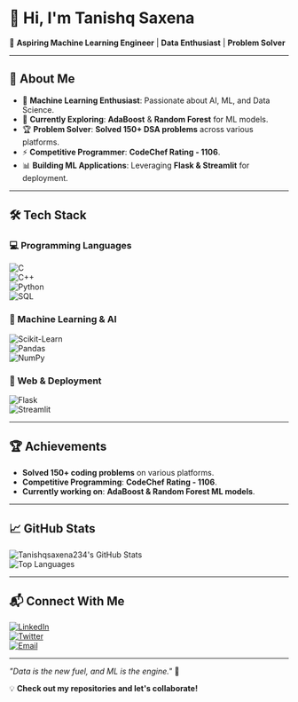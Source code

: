 # 👋 Hi, I'm Tanishq Saxena  

🚀 **Aspiring Machine Learning Engineer** | **Data Enthusiast** | **Problem Solver**  

---

## 🌟 About Me  
- 🤖 **Machine Learning Enthusiast**: Passionate about AI, ML, and Data Science.  
- 🔬 **Currently Exploring**: **AdaBoost** & **Random Forest** for ML models.  
- 🏆 **Problem Solver**: **Solved 150+ DSA problems** across various platforms.  
- ⚡ **Competitive Programmer**: **CodeChef Rating - 1106**.  
- 📊 **Building ML Applications**: Leveraging **Flask & Streamlit** for deployment.  

---

## 🛠️ Tech Stack  

### 💻 Programming Languages  
![C](https://img.shields.io/badge/C-00599C?style=flat&logo=c&logoColor=white)  
![C++](https://img.shields.io/badge/C++-00599C?style=flat&logo=c%2B%2B&logoColor=white)  
![Python](https://img.shields.io/badge/Python-3776AB?style=flat&logo=python&logoColor=white)  
![SQL](https://img.shields.io/badge/SQL-4479A1?style=flat&logo=mysql&logoColor=white)  

### 🤖 Machine Learning & AI  
![Scikit-Learn](https://img.shields.io/badge/Scikit%20Learn-F7931E?style=flat&logo=scikitlearn&logoColor=white)  
![Pandas](https://img.shields.io/badge/Pandas-150458?style=flat&logo=pandas&logoColor=white)  
![NumPy](https://img.shields.io/badge/NumPy-013243?style=flat&logo=numpy&logoColor=white)  

### 🔗 Web & Deployment  
![Flask](https://img.shields.io/badge/Flask-000000?style=flat&logo=flask&logoColor=white)  
![Streamlit](https://img.shields.io/badge/Streamlit-FF4B4B?style=flat&logo=streamlit&logoColor=white)  

---

## 🏆 Achievements  
- **Solved 150+ coding problems** on various platforms.  
- **Competitive Programming**: **CodeChef Rating - 1106**.  
- **Currently working on**: **AdaBoost & Random Forest ML models**.  

---

## 📈 GitHub Stats  
![Tanishqsaxena234's GitHub Stats](https://github-readme-stats.vercel.app/api?username=tanishq234&show_icons=true&theme=radical)  
![Top Languages](https://github-readme-stats.vercel.app/api/top-langs/?username=tanishq234&layout=compact&theme=radical)  

---

## 📬 Connect With Me  
[![LinkedIn](https://img.shields.io/badge/LinkedIn-0077B5?style=flat&logo=linkedin&logoColor=white)](https://linkedin.com/in/tanishq-saxena-6b16ab252)  
[![Twitter](https://img.shields.io/badge/Twitter-1DA1F2?style=flat&logo=twitter&logoColor=white)](https://x.com/saxena_tan29536)  
[![Email](https://img.shields.io/badge/Email-D14836?style=flat&logo=gmail&logoColor=white)](mailto:tanishq.saxena26@gmail.com)  

---

_"Data is the new fuel, and ML is the engine."_ 🚀  

💡 **Check out my repositories and let's collaborate!**  
